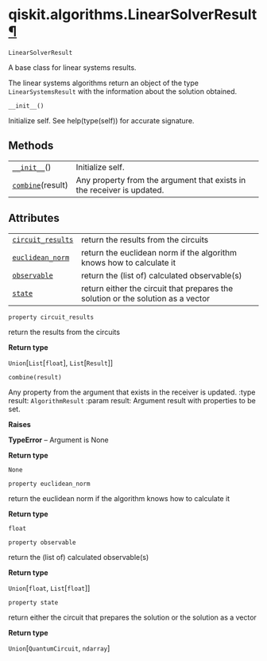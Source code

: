 # qiskit.algorithms.LinearSolverResult[¶](#qiskit-algorithms-linearsolverresult "Permalink to this headline")

<span id="undefined" />

`LinearSolverResult`

A base class for linear systems results.

The linear systems algorithms return an object of the type `LinearSystemsResult` with the information about the solution obtained.

<span id="undefined" />

`__init__()`

Initialize self. See help(type(self)) for accurate signature.

## Methods

|                                                                                                                   |                                                                        |
| ----------------------------------------------------------------------------------------------------------------- | ---------------------------------------------------------------------- |
| [`__init__`](#qiskit.algorithms.LinearSolverResult.__init__ "qiskit.algorithms.LinearSolverResult.__init__")()    | Initialize self.                                                       |
| [`combine`](#qiskit.algorithms.LinearSolverResult.combine "qiskit.algorithms.LinearSolverResult.combine")(result) | Any property from the argument that exists in the receiver is updated. |

## Attributes

|                                                                                                                                   |                                                                                  |
| --------------------------------------------------------------------------------------------------------------------------------- | -------------------------------------------------------------------------------- |
| [`circuit_results`](#qiskit.algorithms.LinearSolverResult.circuit_results "qiskit.algorithms.LinearSolverResult.circuit_results") | return the results from the circuits                                             |
| [`euclidean_norm`](#qiskit.algorithms.LinearSolverResult.euclidean_norm "qiskit.algorithms.LinearSolverResult.euclidean_norm")    | return the euclidean norm if the algorithm knows how to calculate it             |
| [`observable`](#qiskit.algorithms.LinearSolverResult.observable "qiskit.algorithms.LinearSolverResult.observable")                | return the (list of) calculated observable(s)                                    |
| [`state`](#qiskit.algorithms.LinearSolverResult.state "qiskit.algorithms.LinearSolverResult.state")                               | return either the circuit that prepares the solution or the solution as a vector |

<span id="undefined" />

`property circuit_results`

return the results from the circuits

**Return type**

`Union`\[`List`\[`float`], `List`\[`Result`]]

<span id="undefined" />

`combine(result)`

Any property from the argument that exists in the receiver is updated. :type result: `AlgorithmResult` :param result: Argument result with properties to be set.

**Raises**

**TypeError** – Argument is None

**Return type**

`None`

<span id="undefined" />

`property euclidean_norm`

return the euclidean norm if the algorithm knows how to calculate it

**Return type**

`float`

<span id="undefined" />

`property observable`

return the (list of) calculated observable(s)

**Return type**

`Union`\[`float`, `List`\[`float`]]

<span id="undefined" />

`property state`

return either the circuit that prepares the solution or the solution as a vector

**Return type**

`Union`\[`QuantumCircuit`, `ndarray`]
